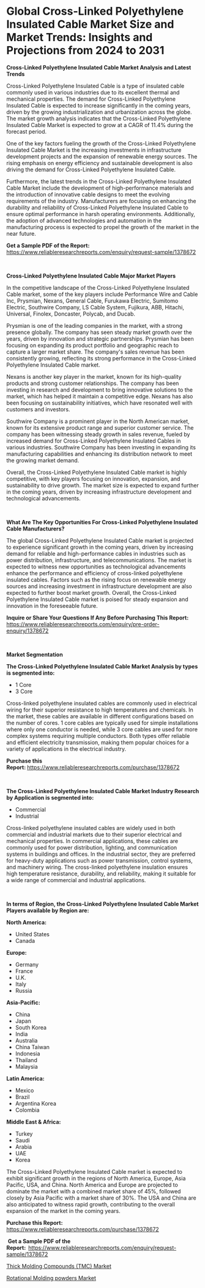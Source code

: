 <p><h1>Global Cross-Linked Polyethylene Insulated Cable Market Size and Market Trends: Insights and Projections from 2024 to 2031</h1></p><p><strong>Cross-Linked Polyethylene Insulated Cable Market Analysis and Latest Trends</strong></p>
<p><p>Cross-Linked Polyethylene Insulated Cable is a type of insulated cable commonly used in various industries due to its excellent thermal and mechanical properties. The demand for Cross-Linked Polyethylene Insulated Cable is expected to increase significantly in the coming years, driven by the growing industrialization and urbanization across the globe. The market growth analysis indicates that the Cross-Linked Polyethylene Insulated Cable Market is expected to grow at a CAGR of 11.4% during the forecast period.</p><p>One of the key factors fueling the growth of the Cross-Linked Polyethylene Insulated Cable Market is the increasing investments in infrastructure development projects and the expansion of renewable energy sources. The rising emphasis on energy efficiency and sustainable development is also driving the demand for Cross-Linked Polyethylene Insulated Cable.</p><p>Furthermore, the latest trends in the Cross-Linked Polyethylene Insulated Cable Market include the development of high-performance materials and the introduction of innovative cable designs to meet the evolving requirements of the industry. Manufacturers are focusing on enhancing the durability and reliability of Cross-Linked Polyethylene Insulated Cable to ensure optimal performance in harsh operating environments. Additionally, the adoption of advanced technologies and automation in the manufacturing process is expected to propel the growth of the market in the near future.</p></p>
<p><strong>Get a Sample PDF of the Report:&nbsp;</strong> <a href="https://www.reliableresearchreports.com/enquiry/request-sample/1378672">https://www.reliableresearchreports.com/enquiry/request-sample/1378672</a></p>
<p>&nbsp;</p>
<p><strong>Cross-Linked Polyethylene Insulated Cable Major Market Players</strong></p>
<p><p>In the competitive landscape of the Cross-Linked Polyethylene Insulated Cable market, some of the key players include Performance Wire and Cable Inc, Prysmian, Nexans, General Cable, Furukawa Electric, Sumitomo Electric, Southwire Company, LS Cable System, Fujikura, ABB, Hitachi, Universal, Finolex, Doncaster, Polycab, and Ducab.</p><p>Prysmian is one of the leading companies in the market, with a strong presence globally. The company has seen steady market growth over the years, driven by innovation and strategic partnerships. Prysmian has been focusing on expanding its product portfolio and geographic reach to capture a larger market share. The company's sales revenue has been consistently growing, reflecting its strong performance in the Cross-Linked Polyethylene Insulated Cable market.</p><p>Nexans is another key player in the market, known for its high-quality products and strong customer relationships. The company has been investing in research and development to bring innovative solutions to the market, which has helped it maintain a competitive edge. Nexans has also been focusing on sustainability initiatives, which have resonated well with customers and investors.</p><p>Southwire Company is a prominent player in the North American market, known for its extensive product range and superior customer service. The company has been witnessing steady growth in sales revenue, fueled by increased demand for Cross-Linked Polyethylene Insulated Cables in various industries. Southwire Company has been investing in expanding its manufacturing capabilities and enhancing its distribution network to meet the growing market demand.</p><p>Overall, the Cross-Linked Polyethylene Insulated Cable market is highly competitive, with key players focusing on innovation, expansion, and sustainability to drive growth. The market size is expected to expand further in the coming years, driven by increasing infrastructure development and technological advancements.</p></p>
<p>&nbsp;</p>
<p><strong>What Are The Key Opportunities For Cross-Linked Polyethylene Insulated Cable Manufacturers?</strong></p>
<p><p>The global Cross-Linked Polyethylene Insulated Cable market is projected to experience significant growth in the coming years, driven by increasing demand for reliable and high-performance cables in industries such as power distribution, infrastructure, and telecommunications. The market is expected to witness new opportunities as technological advancements enhance the performance and efficiency of cross-linked polyethylene insulated cables. Factors such as the rising focus on renewable energy sources and increasing investment in infrastructure development are also expected to further boost market growth. Overall, the Cross-Linked Polyethylene Insulated Cable market is poised for steady expansion and innovation in the foreseeable future.</p></p>
<p><strong>Inquire or Share Your Questions If Any Before Purchasing This Report:</strong> <a href="https://www.reliableresearchreports.com/enquiry/pre-order-enquiry/1378672">https://www.reliableresearchreports.com/enquiry/pre-order-enquiry/1378672</a></p>
<p>&nbsp;</p>
<p><strong>Market Segmentation</strong></p>
<p><strong>The Cross-Linked Polyethylene Insulated Cable Market Analysis by types is segmented into:</strong></p>
<p><ul><li>1 Core</li><li>3 Core</li></ul></p>
<p><p>Cross-linked polyethylene insulated cables are commonly used in electrical wiring for their superior resistance to high temperatures and chemicals. In the market, these cables are available in different configurations based on the number of cores. 1 core cables are typically used for simple installations where only one conductor is needed, while 3 core cables are used for more complex systems requiring multiple conductors. Both types offer reliable and efficient electricity transmission, making them popular choices for a variety of applications in the electrical industry.</p></p>
<p><strong>Purchase this Report:&nbsp;</strong><a href="https://www.reliableresearchreports.com/purchase/1378672">https://www.reliableresearchreports.com/purchase/1378672</a></p>
<p>&nbsp;</p>
<p><strong>The Cross-Linked Polyethylene Insulated Cable Market Industry Research by Application is segmented into:</strong></p>
<p><ul><li>Commercial</li><li>Industrial</li></ul></p>
<p><p>Cross-linked polyethylene insulated cables are widely used in both commercial and industrial markets due to their superior electrical and mechanical properties. In commercial applications, these cables are commonly used for power distribution, lighting, and communication systems in buildings and offices. In the industrial sector, they are preferred for heavy-duty applications such as power transmission, control systems, and machinery wiring. The cross-linked polyethylene insulation ensures high temperature resistance, durability, and reliability, making it suitable for a wide range of commercial and industrial applications.</p></p>
<p>&nbsp;</p>
<p><strong>In terms of Region, the Cross-Linked Polyethylene Insulated Cable Market Players available by Region are:</strong></p>
<p>
    <p> <strong> North America: </strong>
        <ul>
            <li>United States</li>
            <li>Canada</li>
        </ul>
        </p> 
    <p> <strong> Europe: </strong>
        <ul>
            <li>Germany</li>
            <li>France</li>
            <li>U.K.</li>
            <li>Italy</li>
            <li>Russia</li>
        </ul>
        </p> 
    <p> <strong> Asia-Pacific: </strong>
        <ul>
            <li>China</li>
            <li>Japan</li>
            <li>South Korea</li>
            <li>India</li>
            <li>Australia</li>
            <li>China Taiwan</li>
            <li>Indonesia</li>
            <li>Thailand</li>
            <li>Malaysia</li>
        </ul>
        </p> 
    <p> <strong> Latin America: </strong>
        <ul>
            <li>Mexico</li>
            <li>Brazil</li>
            <li>Argentina Korea</li>
            <li>Colombia</li>
        </ul>
        </p> 
    <p> <strong> Middle East & Africa: </strong>
        <ul>
            <li>Turkey</li>
            <li>Saudi</li>
            <li>Arabia</li>
            <li>UAE</li>
            <li>Korea</li>
        </ul>
    </p>
    </p>
<p><p>The Cross-Linked Polyethylene Insulated Cable market is expected to exhibit significant growth in the regions of North America, Europe, Asia Pacific, USA, and China. North America and Europe are projected to dominate the market with a combined market share of 45%, followed closely by Asia Pacific with a market share of 30%. The USA and China are also anticipated to witness rapid growth, contributing to the overall expansion of the market in the coming years.</p></p>
<p><strong>Purchase this Report: </strong><a href="https://www.reliableresearchreports.com/purchase/1378672">https://www.reliableresearchreports.com/purchase/1378672</a></p>
<p>&nbsp;<strong>Get a Sample PDF of the Report:&nbsp;&nbsp;</strong><a href="https://www.reliableresearchreports.com/enquiry/request-sample/1378672">https://www.reliableresearchreports.com/enquiry/request-sample/1378672</a></p>
<p><strong></strong></p>
<p><p><a href="https://github.com/Airanohannonzb68e5pb53oc1/Market-Research-Report-List-1/blob/main/thick-molding-compounds-tmc-market.md">Thick Molding Compounds (TMC) Market</a></p><p><a href="https://github.com/fiixsa/Market-Research-Report-List-1/blob/main/rotational-molding-powders-market.md">Rotational Molding powders Market</a></p></p>